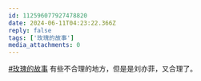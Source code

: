 ```yaml
---
id: 112596077927478820
date: 2024-06-11T04:23:22.366Z
reply: false
tags: ['玫瑰的故事']
media_attachments: 0
---
```


[#玫瑰的故事](https://e5n.cc/tags/%E7%8E%AB%E7%91%B0%E7%9A%84%E6%95%85%E4%BA%8B) 有些不合理的地方，但是是刘亦菲，又合理了。

